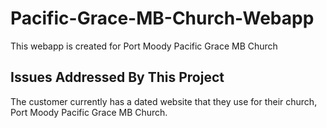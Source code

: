 # Pacific-Grace-MB-Church-Webapp
This webapp is created for Port Moody Pacific Grace MB Church

## Issues Addressed By This Project
The customer currently has a dated website that they use for their church, Port Moody Pacific Grace MB Church.


